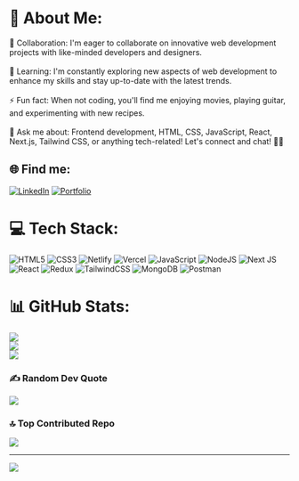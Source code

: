 # 💫 About Me:
👯 Collaboration: I'm eager to collaborate on innovative web development projects with like-minded developers and designers.<br><br>🌱 Learning: I'm constantly exploring new aspects of web development to enhance my skills and stay up-to-date with the latest trends.<br><br>⚡ Fun fact: When not coding, you'll find me enjoying movies, playing guitar, and experimenting with new recipes.<br><br>💬 Ask me about: Frontend development, HTML, CSS, JavaScript, React, Next.js, Tailwind CSS, or anything tech-related! Let's connect and chat! 👋😊


## 🌐 Find me:
[![LinkedIn](https://img.shields.io/badge/LinkedIn-%230077B5.svg?logo=linkedin&logoColor=white)](https://linkedin.com/in/wasim-al-tayan-7b3a46201) 
[![Portfolio](https://img.shields.io/badge/Portfolio-%230177B5.svg?logo=portfolio&logoColor=black)]((https://wasimtayyan.vercel.app/))


# 💻 Tech Stack:
![HTML5](https://img.shields.io/badge/html5-%23E34F26.svg?style=plastic&logo=html5&logoColor=white) ![CSS3](https://img.shields.io/badge/css3-%231572B6.svg?style=plastic&logo=css3&logoColor=white) ![Netlify](https://img.shields.io/badge/netlify-%23000000.svg?style=plastic&logo=netlify&logoColor=#00C7B7) ![Vercel](https://img.shields.io/badge/vercel-%23000000.svg?style=plastic&logo=vercel&logoColor=white) ![JavaScript](https://img.shields.io/badge/javascript-%23323330.svg?style=plastic&logo=javascript&logoColor=%23F7DF1E) ![NodeJS](https://img.shields.io/badge/node.js-6DA55F?style=plastic&logo=node.js&logoColor=white) ![Next JS](https://img.shields.io/badge/Next-black?style=plastic&logo=next.js&logoColor=white) ![React](https://img.shields.io/badge/react-%2320232a.svg?style=plastic&logo=react&logoColor=%2361DAFB) ![Redux](https://img.shields.io/badge/redux-%23593d88.svg?style=plastic&logo=redux&logoColor=white) ![TailwindCSS](https://img.shields.io/badge/tailwindcss-%2338B2AC.svg?style=plastic&logo=tailwind-css&logoColor=white) ![MongoDB](https://img.shields.io/badge/MongoDB-%234ea94b.svg?style=plastic&logo=mongodb&logoColor=white) ![Postman](https://img.shields.io/badge/Postman-FF6C37?style=plastic&logo=postman&logoColor=white)
# 📊 GitHub Stats:
![](https://github-readme-stats.vercel.app/api?username=wasimtayyan&theme=tokyonight&hide_border=true&include_all_commits=true&count_private=false)<br/>
![](https://github-readme-streak-stats.herokuapp.com/?user=wasimtayyan&theme=tokyonight&hide_border=true)<br/>
![](https://github-readme-stats.vercel.app/api/top-langs/?username=wasimtayyan&theme=tokyonight&hide_border=true&include_all_commits=true&count_private=false&layout=compact)

### ✍️ Random Dev Quote
![](https://quotes-github-readme.vercel.app/api?type=horizontal&theme=tokyonight)

### 🔝 Top Contributed Repo
![](https://github-contributor-stats.vercel.app/api?username=wasimtayyan&limit=5&theme=dracula&combine_all_yearly_contributions=true)


---
[![](https://visitcount.itsvg.in/api?id=wasimtayyan&icon=2&color=6)](https://visitcount.itsvg.in)

<!-- Proudly created with GPRM ( https://gprm.itsvg.in ) -->
